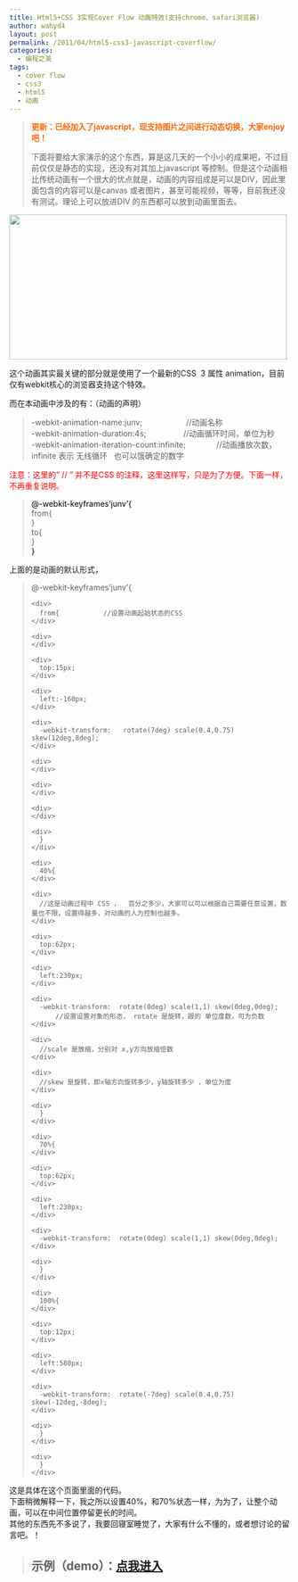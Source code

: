 ```yaml
---
title: Html5+CSS 3实现Cover Flow 动画特效(支持chrome、safari浏览器)
author: wahyd4
layout: post
permalink: /2011/04/html5-css3-javascript-coverflow/
categories:
  - 编程之美
tags:
  - cover flow
  - css3
  - html5
  - 动画
---
```

> **<span style="color: #ff6600;">更新：已经加入了javascript，现支持图片之间进行动态切换，大家enjoy吧！</span>**
> 
> 下面将要给大家演示的这个东西，算是这几天的一个小小的成果吧，不过目前仅仅是静态的实现，还没有对其加上javascript 等控制。但是这个动画相比传统动画有一个很大的优点就是，动画的内容组成是可以是DIV，因此里面包含的内容可以是canvas 或者图片，甚至可能视频，等等，目前我还没有测试。理论上可以放进DIV 的东西都可以放到动画里面去。

[<img class="size-full wp-image-2069 aligncenter" title="s_conew1" src="/images/2011/04/s_conew1.jpg" alt="" width="499" height="260" />][1]

这个动画其实最关键的部分就是使用了一个最新的CSS  3 属性 animation，目前仅有webkit核心的浏览器支持这个特效。

而在本动画中涉及的有：（动画的声明）

> <div id="_mcePaste">
>   -webkit-animation-name:junv;                    //动画名称
> </div>
> 
> <div id="_mcePaste">
>   -webkit-animation-duration:4s;                 //动画循环时间，单位为秒
> </div>
> 
> <div id="_mcePaste">
>   -webkit-animation-iteration-count:infinite;              //动画播放次数，infinite 表示 无线循环   也可以饿确定的数字
> </div>

<div>
  <span style="color: #ff0000;">注意：这里的” // ” 并不是CSS 的注释，这里这样写，只是为了方便。下面一样，不再重复说明。</span>
</div>

<div>
</div>

> <div>
>   <span style="color: #000000;">@-webkit-keyframes’junv’{</span>
> </div>
> 
> <div>
>   from{
> </div>
> 
> <div>
>   }
> </div>
> 
> <div>
>
> </div>
> 
> <div>
>   to{
> </div>
> 
> <div>
>   }
> </div>
> 
> <div>
>   <span style="color: #000000;">}</span>
> </div>

<div>
  上面的是动画的默认形式，
</div>

<div>
  <blockquote>
    <div>
      @-webkit-keyframes’junv’{
    </div>
    
    <div>
      from{           //设置动画起始状态的CSS
    </div>
    
    <div>
    </div>
    
    <div>
      top:15px;
    </div>
    
    <div>
      left:-160px;
    </div>
    
    <div>
      -webkit-transform:   rotate(7deg) scale(0.4,0.75) skew(12deg,8deg);
    </div>
    
    <div>
    </div>
    
    <div>
    </div>
    
    <div>
    </div>
    
    <div>
      }
    </div>
    
    <div>
      40%{
    </div>
    
    <div>
      //这是动画过程中 CSS ，  百分之多少，大家可以可以根据自己需要任意设置，数量也不限，设置得越多，对动画的人为控制也越多。
    </div>
    
    <div>
      top:62px;
    </div>
    
    <div>
      left:230px;
    </div>
    
    <div>
      -webkit-transform:  rotate(0deg) scale(1,1) skew(0deg,0deg);         //设置设置对象的形态， rotate 是旋转，跟的 单位度数，可为负数
    </div>
    
    <div>
      //scale 是放缩，分别对 x,y方向放缩倍数
    </div>
    
    <div>
      //skew 是旋转，即x轴方向旋转多少，y轴旋转多少 ，单位为度
    </div>
    
    <div>
      }
    </div>
    
    <div>
      70%{
    </div>
    
    <div>
      top:62px;
    </div>
    
    <div>
      left:230px;
    </div>
    
    <div>
      -webkit-transform:  rotate(0deg) scale(1,1) skew(0deg,0deg);
    </div>
    
    <div>
      }
    </div>
    
    <div>
      100%{
    </div>
    
    <div>
      top:12px;
    </div>
    
    <div>
      left:580px;
    </div>
    
    <div>
      -webkit-transform:  rotate(-7deg) scale(0.4,0.75) skew(-12deg,-8deg);
    </div>
    
    <div>
      }
    </div>
    
    <div>
      }
    </div>
  </blockquote>
  
  <div>
    这是具体在这个页面里面的代码。
  </div>
  
  <div>
  </div>
  
  <div>
    下面稍微解释一下，我之所以设置40%，和70%状态一样，为为了，让整个动画，可以在中间位置停留更长的时间。
  </div>
  
  <div>
    其他的东西先不多说了，我要回寝室睡觉了，大家有什么不懂的，或者想讨论的留言吧。！
  </div>
  
  <blockquote>
    <h2>
      示例（demo）：<a title="cover flow" href="http://toozhao.com/coverflow/" target="_blank">点我进入</a>
    </h2>
  </blockquote>
</div>

 [1]: /images/2011/04/s_conew1.jpg